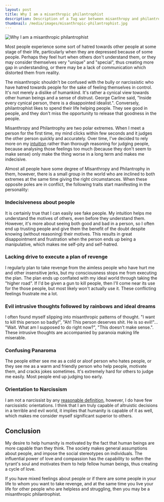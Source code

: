```yaml
---
layout: post
title: Why I am a misanthropic philantrophist
description: Description of a Tug war between misanthropy and philantrophy
thumbnail: /media/images/misanthropic-philantrophist.jpg
---
```

![Why I am a misanthropic philantrophist]({{baseurl}}/media/images/misanthropic-philantrophist.jpg)

<span class="firstcharacter">M</span>ost people experience some sort of hatred towards other people at some stage of their life, particularly when they are depressed because of some people. Perhaps they feel hurt when others don't understand them, or they may consider themselves very "unique" and "special", thus creating more gap in understanding, or there may be a lack of communication which distorted them from reality.

The misanthropic shouldn't be confused with the bully or narcissistic who have hatred towards people for the sake of feeling themselves in control. It's not merely a dislike of humankind. It's rather a cynical view towards other human beings and a sense of distrust. George Carline said, "Inside every cynical person, there is a disappointed idealist.". Conversely, philantrophist likes to spend their life helping people. They see good in people, and they don't miss the opportunity to release that goodness in the people.

Misanthropy and Philantrophy are two polar extremes. When I meet a person for the first time, my mind clicks within few seconds and it judges the other person quickly and accurately. Over time, I've decided to rely more on my [intuition](http://danyalzia.com/2015/05/28/how-introverted-intuition-manifest-in-myself/) rather than thorough reasoning for judging people, because analysing those feelings too much (because they don't seem to make sense) only make the thing worse in a long term and makes me indecisive.

Almost all people have some degree of Misanthropy and Philantrophy in them, however, there is a small group in the world who are inclined to both extremes at the same time giving the right circumstances. When these opposite poles are in conflict, the following traits start manifesting in the personality:

### Indecisiveness about people

It is certainly true that I can easily see fake people. My intuition helps me understand the motives of others, even before they understand them. However, it's more about seeing both good and bad in a person, so I often end up trusting people and give them the benefit of the doubt despite knowing (without reasoning) their motives. This results in great disappointment and frustration when the person ends up being a manipulative, which makes me self-pity and self-hatred.

### Lacking drive to execute a plan of revenge

I regularly plan to take revenge from the aimless people who have hurt me and other insensitive jerks, but my consciousness stops me from executing the plan. The plan ends up conflated with my ideal world through taking the "higher road". If I'd be given a gun to kill people, then I'll come near its use for the those people, but most likely won't actually use it. These conflicting feelings frustrate me a lot.

### Evil intrusive thoughts followed by rainbows and ideal dreams

I often found myself slipping into misanthropic patterns of thought. "I want to kill this person so badly!", "Ah! This person deserves shit. He is so evil!"... "Wait. What am I supposed to do right now?", "This doesn't make sense.". These intrusive thoughts are accompanied by paranoia making life miserable.

### Confusing Panaroma

The people either see me as a cold or aloof person who hates people, or they see me as a warm and friendly person who help people, motivate them, and cracks jokes sometimes. It's extremely hard for others to judge me easily. Most people end up judging too early.

### Orientation to Narcissism

I am not a narcissist by any [reasonable definition](http://en.wikipedia.org/wiki/Narcissistic_personality_disorder), however, I do have few narcissistic orientations. I think that I am truly capable of altruistic decisions in a terrible and evil world, it implies that humanity is capable of it as well, which makes me consider myself significant superior to others.

## Conclusion

My desire to help humanity is motivated by the fact that human beings are more capable than they think. The society makes general assumptions about people, and impose the social stereotypes on individuals. The influential power of love and compassion has the capability to soften the tyrant's soul and motivates them to help fellow human beings, thus creating a cycle of love.

If you have mixed feelings about people or if there are some people in your life to whom you want to take revenge, and at the same time you live your life for other people who are helpless and struggling, then you may be a misanthropic philantrophist.
